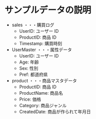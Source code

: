 # サンプルデータの説明
- sales ・・・購買ログ
    - UserID: ユーザー ID
    - ProductID: 商品 ID
    - Timestamp: 購買時刻
- UserMaster ・・・属性データ
    - UserID: ユーザー ID
    - Age: 年齢
    - Sex: 性別
    - Pref: 都道府県
- product ・・・商品マスタデータ
    - ProductID: 商品 ID
    - ProductName: 商品名
    - Price: 価格
    - Category: 商品ジャンル
    - CreatedDate: 商品が作られて年月日
